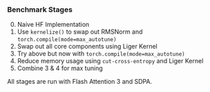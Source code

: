 ### Benchmark Stages
0. Naive HF Implementation
1. Use `kernelize()` to swap out RMSNorm and `torch.compile(mode=max_autotune)`
2. Swap out all core components using Liger Kernel
3. Try above but now with `torch.compile(mode=max_autotune)`
4. Reduce memory usage using `cut-cross-entropy` and Liger Kernel
5. Combine 3 & 4 for max tuning

All stages are run with Flash Attention 3 and SDPA.